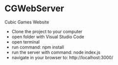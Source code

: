 # CGWebServer
Cubic Games Website

* Clone the project to your computer
* open folder with Visual Studio Code
* open terminal
* run command: npm install
* run the server with command: node index.js
* navigate in your browser to: http://localhost:3000/

